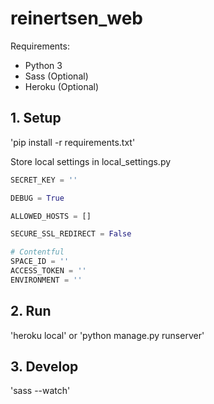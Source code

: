 # reinertsen_web

Requirements:
  - Python 3
  - Sass (Optional)
  - Heroku (Optional)

## 1. Setup

'pip install -r requirements.txt'

Store local settings in local_settings.py

```python
SECRET_KEY = ''

DEBUG = True

ALLOWED_HOSTS = []

SECURE_SSL_REDIRECT = False

# Contentful
SPACE_ID = ''
ACCESS_TOKEN = ''
ENVIRONMENT = ''
```

## 2. Run

'heroku local' or 'python manage.py runserver'

## 3. Develop

'sass --watch'
